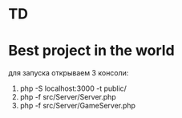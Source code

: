 # TD
# Best project in the world
для запуска открываем 3 консоли: 
1. php -S localhost:3000 -t public/
2. php -f src/Server/Server.php
3. php -f src/Server/GameServer.php

